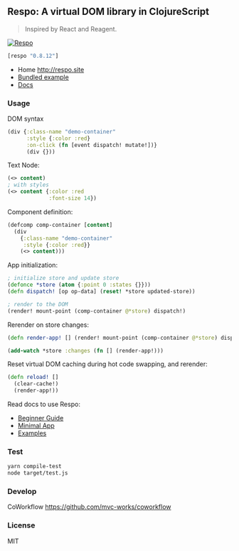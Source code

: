 
Respo: A virtual DOM library in ClojureScript
----

> Inspired by React and Reagent.

[![Respo](https://img.shields.io/clojars/v/respo/respo.svg)](https://clojars.org/respo/respo)

```clojure
[respo "0.8.12"]
```

* Home http://respo.site
* [Bundled example](http://repo.respo.site/respo/)
* [Docs](https://github.com/Respo/respo/wiki)

### Usage

DOM syntax

```clojure
(div {:class-name "demo-container"
      :style {:color :red}
      :on-click (fn [event dispatch! mutate!])}
      (div {}))
```

Text Node:

```clojure
(<> content)
; with styles
(<> content {:color :red
             :font-size 14})
```

Component definition:

```clojure
(defcomp comp-container [content]
  (div
    {:class-name "demo-container"
     :style {:color :red}}
    (<> content)))
```

App initialization:

```clojure
; initialize store and update store
(defonce *store (atom {:point 0 :states {}}))
(defn dispatch! [op op-data] (reset! *store updated-store))

; render to the DOM
(render! mount-point (comp-container @*store) dispatch!)
```

Rerender on store changes:

```clojure
(defn render-app! [] (render! mount-point (comp-container @*store) dispatch!))

(add-watch *store :changes (fn [] (render-app!)))
```

Reset virtual DOM caching during hot code swapping, and rerender:

```clojure
(defn reload! []
  (clear-cache!)
  (render-app!))
```

Read docs to use Respo:

* [Beginner Guide](https://github.com/Respo/respo/wiki/Beginner-Guide)
* [Minimal App](https://github.com/Respo/minimal-respo)
* [Examples](https://github.com/Respo/respo-examples)

### Test

```bash
yarn compile-test
node target/test.js
```

### Develop

CoWorkflow https://github.com/mvc-works/coworkflow

### License

MIT
